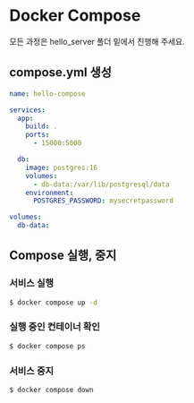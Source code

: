 # Docker Compose

모든 과정은 hello_server 폴더 밑에서 진행해 주세요.

## compose.yml 생성

```YAML
name: hello-compose

services:
  app:
    build: .
    ports:
      - 15000:5000

  db:
    image: postgres:16
    volumes:
      - db-data:/var/lib/postgresql/data
    environment:
      POSTGRES_PASSWORD: mysecretpassword

volumes:
  db-data:
```


## Compose 실행, 중지

### 서비스 실행
```sh
$ docker compose up -d
```

### 실행 중인 컨테이너 확인
```sh
$ docker compose ps
```

### 서비스 중지
```sh
$ docker compose down
```